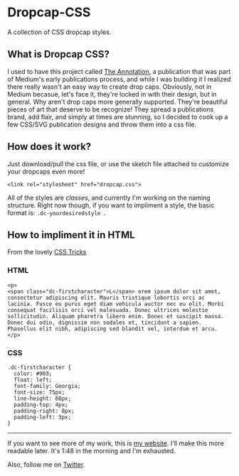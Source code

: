 # Dropcap-CSS
A collection of CSS dropcap styles.

## What is Dropcap CSS?
I used to have this project called [The Annotation](https://theannotation.com), a publication that was part of Medium's early publications process, and while I was building it I realized there really wasn't an easy way to create drop caps. Obviously, not in Medium becasue, let's face it, they're locked in with their design, but in general. Why aren't drop caps more generally supported. They're beautiful pieces of art that deserve to be recognize! They spread a publications brand, add flair, and simply at times are stunning, so I decided to cook up a few CSS/SVG publication designs and throw them into a css file. 

## How does it work?

Just download/pull the css file, or use the sketch file attached to customize your dropcaps even more! 
```
<link rel="stylesheet" href="dropcap.css">
```
All of the styles are *classes*, and currently I'm working on the naming structure. Right now though, if you want to impliment a style, the basic format is:
```.dc-yourdesiredstyle ```.

## How to impliment it in HTML

From the lovely [CSS Tricks](https://css-tricks.com/snippets/css/drop-caps/)

> 
### HTML
```
<p>
<span class="dc-firstcharacter">L</span> orem ipsum dolor sit amet, consectetur adipiscing elit. Mauris tristique lobortis orci ac lacinia. Fusce eu purus eget diam vehicula auctor nec eu elit. Morbi consequat facilisis orci vel malesuada. Donec ultrices molestie sollicitudin. Aliquam pharetra libero enim. Donec et suscipit massa. Donec dui odio, dignissim non sodales et, tincidunt a sapien. Phasellus elit nibh, adipiscing sed blandit vel, interdum et arcu.
</p>
```
### CSS
```
.dc-firstcharacter {
  color: #903;
  float: left;
  font-family: Georgia;
  font-size: 75px;
  line-height: 60px;
  padding-top: 4px;
  padding-right: 8px;
  padding-left: 3px;
}
```

<hr>

If you want to see more of my work, this is [my website](https://tristanisham.com). I'll make this more readable later. It's 1:48 in the morning and I'm exhausted.

Also, follow me on [Twitter](https://twitter.com/TristanIsham).
